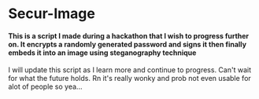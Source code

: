 # Secur-Image
#### This is a script I made during a hackathon that I wish to progress further on. It encrypts a randomly generated password and signs it then finally embeds it into an image using steganography technique
I will update this script as I learn more and continue to progress. Can't wait for what the future holds. Rn it's really wonky and prob not even usable for alot of people so yea...
